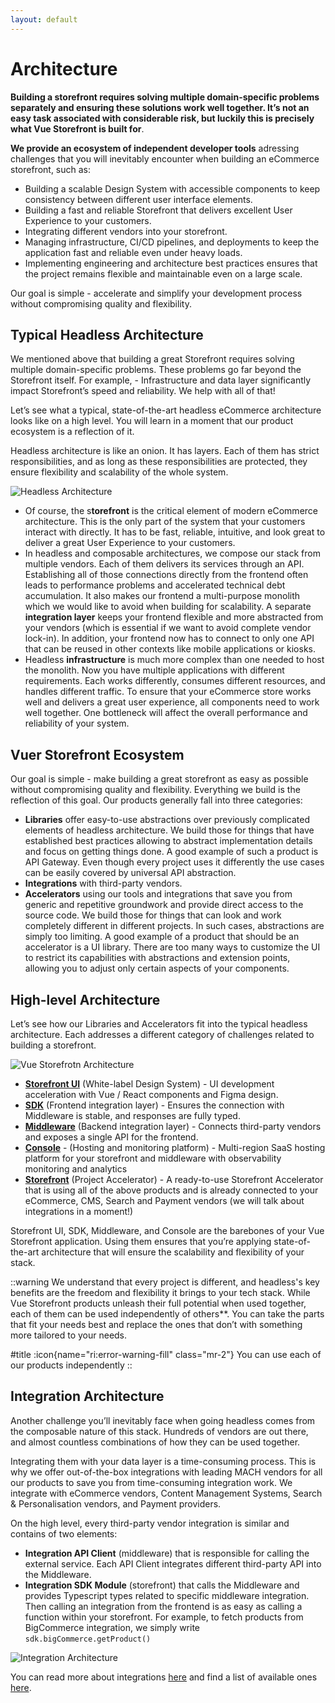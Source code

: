 ```yaml
---
layout: default
---
```


# Architecture

**Building a storefront requires solving multiple domain-specific problems separately and ensuring these solutions work well together. It’s not an easy task associated with considerable risk, but luckily this is precisely what Vue Storefront is built for**.

**We provide an ecosystem of independent developer tools** adressing challenges that you will inevitably encounter when building an eCommerce storefront, such as:

- Building a scalable Design System with accessible components to keep consistency between different user interface elements.
- Building a fast and reliable Storefront that delivers excellent User Experience to your customers.
- Integrating different vendors into your storefront.
- Managing infrastructure, CI/CD pipelines, and deployments to keep the application fast and reliable even under heavy loads.
- Implementing engineering and architecture best practices ensures that the project remains flexible and maintainable even on a large scale.

Our goal is simple - accelerate and simplify your development process without compromising quality and flexibility.

## Typical Headless Architecture

We mentioned above that building a great Storefront requires solving multiple domain-specific problems. These problems go far beyond the Storefront itself. For example, - Infrastructure and data layer significantly impact Storefront’s speed and reliability. We help with all of that!

Let’s see what a typical, state-of-the-art headless eCommerce architecture looks like on a high level. You will learn in a moment that our product ecosystem is a reflection of it.

Headless architecture is like an onion. It has layers. Each of them has strict responsibilities, and as long as these responsibilities are protected, they ensure flexibility and scalability of the whole system.

![Headless Architecture](./img/architecture/headless.png)

- Of course, the s**torefront** is the critical element of modern eCommerce architecture. This is the only part of the system that your customers interact with directly. It has to be fast, reliable, intuitive, and look great to deliver a great User Experience to your customers.
- In headless and composable architectures, we compose our stack from multiple vendors. Each of them delivers its services through an API. Establishing all of those connections directly from the frontend often leads to performance problems and accelerated technical debt accumulation. It also makes our frontend a multi-purpose monolith which we would like to avoid when building for scalability. A separate **integration layer** keeps your frontend flexible and more abstracted from your vendors (which is essential if we want to avoid complete vendor lock-in). In addition, your frontend now has to connect to only one API that can be reused in other contexts like mobile applications or kiosks.
- Headless **infrastructure** is much more complex than one needed to host the monolith. Now you have multiple applications with different requirements. Each works differently, consumes different resources, and handles different traffic. To ensure that your eCommerce store works well and delivers a great user experience, all components need to work well together. One bottleneck will affect the overall performance and reliability of your system.

## Vuer Storefront Ecosystem

Our goal is simple - make building a great storefront as easy as possible without compromising quality and flexibility. Everything we build is the reflection of this goal. Our products generally  fall into three categories:

- **Libraries** offer easy-to-use abstractions over previously complicated elements of headless architecture. We build those for things that have established best practices allowing to abstract implementation details and focus on getting things done. A good example of such a product is API Gateway. Even though every project uses it differently the use cases can be easily covered by universal API abstraction.
- **Integrations** with third-party vendors.
- **Accelerators** using our tools and integrations that save you from generic and repetitive groundwork and provide direct access to the source code. We build those for things that can look and work completely different in different projects. In such cases, abstractions are simply too limiting. A good example of a product that should be an accelerator is a UI library. There are too many ways to customize the UI to restrict its capabilities with abstractions and extension points, allowing you to adjust only certain aspects of your components.

## High-level Architecture

Let’s see how our Libraries and Accelerators fit into the typical headless architecture. Each addresses a different category of challenges related to building a storefront.

![Vue Storefrotn Architecture](./img/architecture/general.png)

- [**Storefront UI**](todolink) (White-label Design System) - UI development acceleration with Vue / React components and Figma design.
- [**SDK**](todolink) (Frontend integration layer) - Ensures the connection with Middleware is stable, and responses are fully typed.
- [**Middleware**](todolink]) (Backend integration layer) - Connects third-party vendors and exposes a single API for the frontend.
- [**Console**](todolink) - (Hosting and monitoring platform) - Multi-region SaaS hosting platform for your storefront and middleware with observability monitoring and analytics
- [**Storefront**](todolink) (Project Accelerator) - A ready-to-use Storefront Accelerator that is using all of the above products and is already connected to your eCommerce, CMS, Search and Payment vendors (we will talk about integrations in a moment!)

Storefront UI, SDK, Middleware, and Console are the barebones of your Vue Storefront application. Using them ensures that you’re applying state-of-the-art architecture that will ensure the scalability and flexibility of your stack.


::warning
We understand that every project is different, and headless's key benefits are the freedom and flexibility it brings to your tech stack. While Vue Storefront products unleash their full potential when used together, each of them can be used independently of others**. You can take the parts that fit your needs best and replace the ones that don’t with something more tailored to your needs.

#title
:icon{name="ri:error-warning-fill" class="mr-2"}
You can use each of our products independently
::


## Integration Architecture

Another challenge you’ll inevitably face when going headless comes from the composable nature of this stack. Hundreds of vendors are out there, and almost countless combinations of how they can be used together. 

Integrating them with your data layer is a time-consuming process. This is why we offer out-of-the-box integrations with leading MACH vendors for all our products to save you from time-consuming integration work. We integrate with eCommerce vendors, Content Management Systems, Search & Personalisation vendors, and Payment providers.

On the high level, every third-party vendor integration is similar and contains of two elements:

- **Integration API Client** (middleware) that is responsible for calling the external service. Each API Client integrates different third-party API into the Middleware.
- **Integration SDK Module** (storefront) that calls the Middleware and provides Typescript types related to specific middleware integration. Then calling an integration from the frontend is as easy as calling a function within your storefront. For example, to fetch products from BigCommerce integration, we simply write `sdk.bigCommerce.getProduct()`

![Integration Architecture](./img/architecture/integrations.png)

You can read more about integrations [here](todolink) and find a list of available ones [here](todolink).

